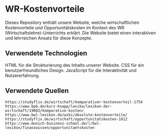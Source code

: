 # WR-Kostenvorteile
Dieses Repository enthält unsere Website, welche wirtschaftlichen Kostenvorteile und Opportunitätskosten im Kontext des WR (Wirtschaftslehre)-Unterrichts erklärt. Die Website bietet einen interaktiven und lehrreichen Ansatz für diese Konzepte.

## Verwendete Technologien
HTML für die Strukturierung des Inhalts unserer Website.
CSS für ein benutzerfreundliches Design.
JavaScript für die Interaktivität und Nutzererfahrung.

## Verwendete Quellen
```
https://studyflix.de/wirtschaft/komparativer-kostenvorteil-1754
https://www.bpb.de/kurz-knapp/lexika/lexikon-der-wirtschaft/19802/komparative-kosten/
https://www.bwl-lexikon.de/wiki/absolute-kostenvorteile/
https://studyflix.de/wirtschaft/opportunitatskosten-1612
https://www.munich-business-school.de/l/bwl-lexikon/finanzwissen/opportunitaetskosten
```
